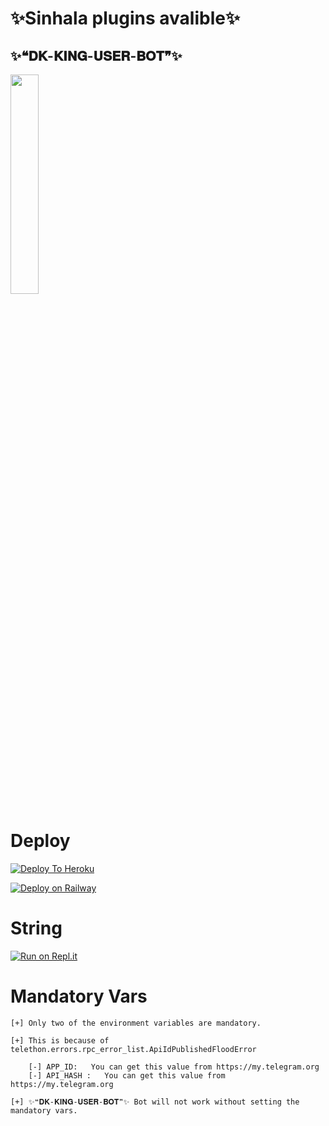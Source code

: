 # ✨Sinhala plugins avalible✨
## ✨❝𝐃𝐊-𝐊𝐈𝐍𝐆-𝐔𝐒𝐄𝐑-𝐁𝐎𝐓❞✨

<a href="#"><img width="30%" height="auto" src="https://te.legra.ph/file/f8610f27af09cdaf40589.jpg" height="175px"/></a>



# Deploy

[![Deploy To Heroku](https://www.herokucdn.com/deploy/button.svg)](https://heroku.com/deploy?template=https://github.com/heshan3030/dk-userbot-TG/)

[![Deploy on Railway](https://railway.app/button.svg)](https://railway.app/new/template?template=https%3A%2F%2Fgithub.com%2Fheshan3030%2Fdk-userbot-TGg&envs=ALIVE_NAME%2CAPP_ID%2CAPI_HASH%2CSTRING_SESSION%2CCOMBINED_GROUP_ID%2CTG_BOT_TOKEN_BF_HER%2CTG_BOT_USER_NAME_BF_HER&ALIVE_NAMEDesc=Ur+Telegram+username+with+starts+with+@&APP_IDDesc=Get+this+value+from+my.telegram.org%21+Please+do+not+steal&API_HASHDesc=Get+this+value+from+my.telegram.org%21+Please+do+not+steal&STRING_SESSIONDesc=Get+this+value+by+running+python3+telesetup.py+locally+or+https%3A%2F%2Freplit.com%2F%40Paramatin%2FLightning-Repl%23main.py+online.&COMBINED_GROUP_IDDesc=This+is+all+in+one+group+id.+just+add+%40Missrose_bot+to+your+private+group+and+do+%2Fid&TG_BOT_TOKEN_BF_HERDesc=Needed+for+inline+buttons+maker.+Make+a+bot+at+http%3A%2F%2Ftelegram.dog%2FBotFather+and+get+the+token+of+your+bot.+Get+it+else+.help+won%27t+work.&TG_BOT_USER_NAME_BF_HERDesc=Needed+for+inline+buttons+maker.+Make+a+bot+at+http%3A%2F%2Ftelegram.dog%2FBotFather+and+get+the+username+of+your+bot.+Get+it+else+.help+won%27t+work)

# String

[![Run on Repl.it](https://repl.it/badge/github/heshan3030/dk-userbot-TG&theme=midnight-purple)](https://replit.com/@Paramatin/Lightning-Repl#main.py
)






# Mandatory Vars
```
[+] Only two of the environment variables are mandatory.

[+] This is because of telethon.errors.rpc_error_list.ApiIdPublishedFloodError

    [-] APP_ID:   You can get this value from https://my.telegram.org
    [-] API_HASH :   You can get this value from https://my.telegram.org
    
[+] ✨❝𝐃𝐊-𝐊𝐈𝐍𝐆-𝐔𝐒𝐄𝐑-𝐁𝐎𝐓❞✨ Bot will not work without setting the mandatory vars.
```
